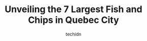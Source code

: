 ---
layout: ampstory
image: https://i0.wp.com/www.auto.or.id/wp-content/uploads/2023/06/la-gaspc3a9sienne-51-0-quebec-city-1686323360.jpeg?resize=640,853
author: techidn
featured: false
description: Quebec City, Quebec, Canada is a haven for Fish and Chips enthusiasts, boasting an impressive array of 7 top-notch establishments. Whether youre a seasoned connoisseur or simply curious to 
title: Unveiling the 7 Largest Fish and Chips in Quebec City
cover:
   title: Unveiling the 7 Largest Fish and Chips in Quebec City
   subtitle: AUTO.OR.ID
   background: https://www.auto.or.id/wp-content/uploads/2023/06/la-gaspc3a9sienne-51-0-quebec-city-1686323360.jpeg

pages: 
 - layout: thirds
   top: <h1>#1 Pub St-Patrick</h1>
   bottom: "<p>The place itself is very cool. In ancient stone building and it is busy. The food is at best mediocre. Getting someone to take your order was hard and slow. But once the </p>"
   background: https://www.auto.or.id/wp-content/uploads/2023/06/la-gaspc3a9sienne-51-1-quebec-city-1686323362.jpeg
   backgroundblur: true
 - layout: thirds
   top: <h1>#2 DOrsay</h1>
   bottom: "<p>65 Rue De Buade, Québec, QC G1R 4A2, Canada</p>"
   background: https://www.auto.or.id/wp-content/uploads/2023/06/la-gaspc3a9sienne-51-2-quebec-city-1686323364.jpeg
   cta:
      link: https://www.auto.or.id/unveiling-the-7-largest-fish-and-chips-in-quebec-city/
      text: Unveiling the 7 Largest Fish and Chips in Quebec City
 - layout: thirds
   top: <h1>#3 LAntiquaire Buffet</h1>
   bottom: "<p>95 Rue Saint-Paul, Québec, QC G1K 3V8, Canada</p>"
   background: https://images.unsplash.com/photo-1535448580089-c7f9490c78b1?ixlib=rb-4.0.3&ixid=MnwxMjA3fDB8MHxwaG90by1wYWdlfHx8fGVufDB8fHx8&auto=format&fit=crop&w=640&h=853&q=80
   cta:
      link: https://www.auto.or.id/unveiling-the-7-largest-fish-and-chips-in-quebec-city/
      text: Unveiling the 7 Largest Fish and Chips in Quebec City
 - layout: thirds
   top: <h1>#4 Aux Anciens Canadiens</h1>
   bottom: "<p>34 Rue Saint-Louis, Québec, QC G1R 4P3, Canada</p>"
   background: https://images.unsplash.com/photo-1639928845176-2804838ca715?ixlib=rb-4.0.3&ixid=MnwxMjA3fDB8MHxwaG90by1wYWdlfHx8fGVufDB8fHx8&auto=format&fit=crop&w=640&h=853&q=80
   cta:
      link: https://www.auto.or.id/unveiling-the-7-largest-fish-and-chips-in-quebec-city/
      text: Unveiling the 7 Largest Fish and Chips in Quebec City
 - layout: thirds
   top: <h1>#5 Q-DE-SAC RESTO PUB</h1>
   bottom: "<p>10 Rue du Cul-de-Sac, Québec, QC G1K 8L4, Canada</p>"
   background: https://images.unsplash.com/photo-1574524096264-8d7e68d047f3?ixlib=rb-4.0.3&ixid=MnwxMjA3fDB8MHxwaG90by1wYWdlfHx8fGVufDB8fHx8&auto=format&fit=crop&w=640&h=853&q=80
   cta:
      link: https://www.auto.or.id/unveiling-the-7-largest-fish-and-chips-in-quebec-city/
      text: Unveiling the 7 Largest Fish and Chips in Quebec City
 - layout: thirds
   top: <h1>#6 Pub Galway</h1>
   bottom: "<p>1112 Av. Cartier, Québec, QC G1R 2S5, Canada</p>"
   background: https://images.unsplash.com/photo-1630019210269-d0ebeee405f0?ixlib=rb-4.0.3&ixid=MnwxMjA3fDB8MHxwaG90by1wYWdlfHx8fGVufDB8fHx8&auto=format&fit=crop&w=640&h=853&q=80
   cta:
      link: https://www.auto.or.id/unveiling-the-7-largest-fish-and-chips-in-quebec-city/
      text: Unveiling the 7 Largest Fish and Chips in Quebec City
 - layout: thirds
   top: <h1>#7 Pub Nelligans</h1>
   bottom: "<p>789 Côte Sainte-Geneviève, Québec, QC G1R 3L6, Canada</p>"
   background: https://images.unsplash.com/photo-1619844175408-c05947985e2d?ixlib=rb-4.0.3&ixid=MnwxMjA3fDB8MHxwaG90by1wYWdlfHx8fGVufDB8fHx8&auto=format&fit=crop&w=640&h=853&q=80
   cta:
      link: https://www.auto.or.id/unveiling-the-7-largest-fish-and-chips-in-quebec-city/
      text: Unveiling the 7 Largest Fish and Chips in Quebec City
 - layout: thirds
   middle: Continue reading...
   background: https://images.unsplash.com/photo-1580540149927-0d212125eadb?ixlib=rb-4.0.3&ixid=MnwxMjA3fDB8MHxwaG90by1wYWdlfHx8fGVufDB8fHx8&auto=format&fit=crop&w=640&h=853&q=80
   cta:
      link: https://www.auto.or.id/unveiling-the-7-largest-fish-and-chips-in-quebec-city/
      text: Unveiling the 7 Largest Fish and Chips in Quebec City

---